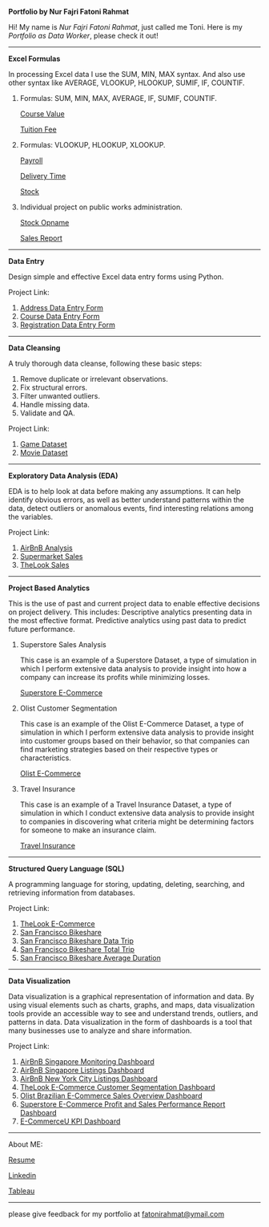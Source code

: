 **Portfolio by Nur Fajri Fatoni Rahmat**

Hi! My name is *Nur Fajri Fatoni Rahmat*, just called me Toni. Here is my *Portfolio as Data Worker*, please check it out!

---

**Excel Formulas**

In processing Excel data I use the SUM, MIN, MAX syntax. And also use other syntax like AVERAGE, VLOOKUP, HLOOKUP, SUMIF, IF, COUNTIF.

1. Formulas: SUM, MIN, MAX, AVERAGE, IF, SUMIF, COUNTIF.


   [Course Value](https://docs.google.com/spreadsheets/d/1QigaOl56Du1_L9zpXL2YMlcUTkRy-eTAddNfhNukxJo/edit?usp=sharing)

   [Tuition Fee](https://docs.google.com/spreadsheets/d/1RHeitSSP-5vN1ec8zb-rGX7sM6Pmx4S8/edit?usp=sharing&ouid=103858804794729555833&rtpof=true&sd=true)


3. Formulas: VLOOKUP, HLOOKUP, XLOOKUP.

    
   [Payroll](https://docs.google.com/spreadsheets/d/1BboOYnnm7S5aDaP6Ybm7nw3yOK8SYZVUZuxqIm0UpPo/edit?usp=sharing)

   [Delivery Time](https://docs.google.com/spreadsheets/d/1FvtTkODjr3-C_caFy3s7Y8sUBRfOJ7PJaBBjhZIfgvE/edit?usp=sharing)

   [Stock](https://docs.google.com/spreadsheets/d/1W7hYCsQYsBiYAmu94nUzBP5frAhd5rK7/edit?usp=sharing&ouid=103858804794729555833&rtpof=true&sd=true)


5. Individual project on public works administration.

    
   [Stock Opname](https://docs.google.com/spreadsheets/d/1UGm1tEPigovNZGEk0jBngiYHX5XEt88W/edit?usp=sharing&ouid=103858804794729555833&rtpof=true&sd=true)

   [Sales Report](https://docs.google.com/spreadsheets/d/1Ig7ImM0kqflmlujyHT0FcVfsXGbyL4gx/edit?usp=sharing&ouid=103858804794729555833&rtpof=true&sd=true)

---

**Data Entry**

Design simple and effective Excel data entry forms using Python.

Project Link:
1. [Address Data Entry Form](https://github.com/FatoniRahmat/Portofolio-Data-Entry-Form-in-Python/blob/main/Data%20Entry%20Form%20Address.py)
2. [Course Data Entry Form](https://github.com/FatoniRahmat/Portofolio-Data-Entry-Form-in-Python/blob/main/Data%20Entry%20Form%20Course.py)
3. [Registration Data Entry Form](https://github.com/FatoniRahmat/Portofolio-Data-Entry-Form-in-Python/tree/main/Data%20Entry%20Form%20Email)

---

**Data Cleansing**

A truly thorough data cleanse, following these basic steps:
1. Remove duplicate or irrelevant observations.
2. Fix structural errors.
3. Filter unwanted outliers.
4. Handle missing data.
5. Validate and QA.

Project Link:
1. [Game Dataset](https://github.com/FatoniRahmat/Data-Analyst-in-Python/blob/main/Game.ipynb)
2. [Movie Dataset](https://github.com/FatoniRahmat/Data-Analyst-in-Python/blob/main/Movie.ipynb)

---

**Exploratory Data Analysis (EDA)**

EDA is to help look at data before making any assumptions. It can help identify obvious errors, as well as better understand patterns within the data, detect outliers or anomalous events, find interesting relations among the variables.

Project Link:
1. [AirBnB Analysis](https://github.com/FatoniRahmat/Data-Analyst-in-Python/blob/main/AirBnB_Analysis.ipynb)
2. [Supermarket Sales](https://github.com/FatoniRahmat/Data-Analyst-in-Python/blob/main/Supermarket_Sales.ipynb)
3. [TheLook Sales](https://github.com/FatoniRahmat/Data-Analyst-in-Python/blob/main/TheLook_Sales.ipynb)

---

**Project Based Analytics**

This is the use of past and current project data to enable effective decisions on project delivery. This includes: Descriptive analytics presenting data in the most effective format. Predictive analytics using past data to predict future performance.

   1. Superstore Sales Analysis

      This case is an example of a Superstore Dataset, a type of simulation in which I perform extensive data analysis to provide insight into how a company can increase its profits while minimizing losses.

      [Superstore E-Commerce](https://github.com/FatoniRahmat/Data-Analyst-in-Python/blob/main/Superstore_E_Commerce.ipynb)


   2. Olist Customer Segmentation

      This case is an example of the Olist E-Commerce Dataset, a type of simulation in which I perform extensive data analysis to provide insight into customer groups based on their behavior, so that companies can find marketing strategies based on their respective types or characteristics.

      [Olist E-Commerce](https://github.com/FatoniRahmat/Data-Analyst-in-Python/blob/main/Olist_E_Commerce.ipynb)
   
   3. Travel Insurance

      This case is an example of a Travel Insurance Dataset, a type of simulation in which I conduct extensive data analysis to provide insight to companies in discovering what criteria might be determining factors for someone to make an insurance claim.

      [Travel Insurance](https://github.com/FatoniRahmat/Portofolio-Data-Analyst-in-Python/blob/main/Travel_Insurance.ipynb)

---

**Structured Query Language (SQL)**

A programming language for storing, updating, deleting, searching, and retrieving information from databases.

Project Link:
1. [TheLook E-Commerce](https://console.cloud.google.com/bigquery?sq=946903545661:0240db9a5bcb4b95a895d9731c6332e2)
2. [San Francisco Bikeshare](https://console.cloud.google.com/bigquery?sq=946903545661:6c7f257d923047dfac3d708d2ab3e071)
3. [San Francisco Bikeshare Data Trip](https://console.cloud.google.com/bigquery?sq=946903545661:d9cb436e3c84427ab46410fa8800f302)
4. [San Francisco Bikeshare Total Trip](https://console.cloud.google.com/bigquery?sq=946903545661:2cf07061dc6b4bb0ad9e186a4f40c143)
5. [San Francisco Bikeshare Average Duration](https://console.cloud.google.com/bigquery?sq=946903545661:5934124d450e4cc283cd93758532b15f)

---

**Data Visualization**

Data visualization is a graphical representation of information and data. By using visual elements such as charts, graphs, and maps, data visualization tools provide an accessible way to see and understand trends, outliers, and patterns in data. Data visualization in the form of dashboards is a tool that many businesses use to analyze and share information.

Project Link:
1. [AirBnB Singapore Monitoring Dashboard](https://public.tableau.com/app/profile/fatoni.rahmat/viz/AirBnBSingaporeMonitoringDashboard/MonitoringDashboard)
2. [AirBnB Singapore Listings Dashboard](https://public.tableau.com/app/profile/fatoni.rahmat/viz/AirBnBSingaporeListings_17126456021790/AirBnBSingaporeListings)
3. [AirBnB New York City Listings Dashboard](https://public.tableau.com/app/profile/fatoni.rahmat/viz/AirBnBNewYorkCityListings/AirBnBNYCListings)
4. [TheLook E-Commerce Customer Segmentation Dashboard](https://public.tableau.com/app/profile/fatoni.rahmat/viz/TheLookE-CommerceRFMSegment/Dashboard1)
5. [Olist Brazilian E-Commerce Sales Overview Dashboard](https://public.tableau.com/app/profile/fatoni.rahmat/viz/Olist_Sales_Overview/Dashboard1)
6. [Superstore E-Commerce Profit and Sales Performance Report Dashboard](https://public.tableau.com/app/profile/fatoni.rahmat/viz/SuperstoreE-CommerceProfitandSalesPerformanceReport/Dashboard1)
7. [E-CommerceU KPI Dashboard](https://public.tableau.com/app/profile/fatoni.rahmat/viz/EcommerceUKPIDashboard_17124743340170/Home?publish=yes)

---
About ME:

[Resume](https://drive.google.com/file/d/1xyBwi33dJMXVCnKrZEp4TS-anfDkS4HA/view?usp=sharing)

[Linkedin](https://www.linkedin.com/in/nurfajrifatoni)

[Tableau](https://public.tableau.com/app/profile/fatoni.rahmat/vizzes)

---
please give feedback for my portfolio at fatonirahmat@ymail.com
